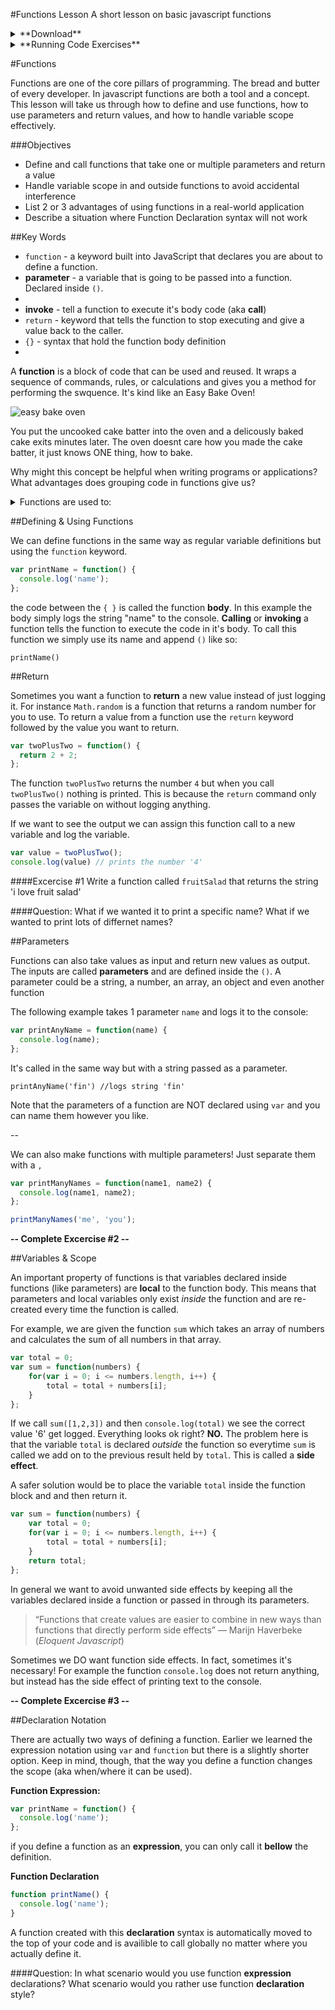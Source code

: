 #Functions Lesson
A short lesson on basic javascript functions

<details>
	<summary>**Download**</summary>

This lesson assumes that you have node & git already installed. Alternatively you can solve the excercises in [jsbin](https://jsbin.com/?js,console), and use `console.log` to compare answers.

To download paste this line into your terminal:
`git clone https://github.com/Shurlow/functions-lesson.git
`
</details>

<details>
	<summary>**Running Code Exercises**</summary>

Throughout the lesson there will be excercises to practice applying concepts. You can try running your solutions by calling:

`node excercise#/solution.js` replacing `#` with the excercise number

When you're ready you can test your solution by calling:

`node excercise#/test.js`

(note: these commands require your terminal being located in the root directory of this repo)

</details>


#Functions


Functions are one of the core pillars of programming. The bread and butter of every developer. In javascript functions are both a tool and a concept. This lesson will take us through how to define and use functions, how to use parameters and return values, and how to handle variable scope effectively.

###Objectives

* Define and call functions that take one or multiple parameters and return a value
* Handle variable scope in and outside functions to avoid accidental interference
* List 2 or 3 advantages of using functions in a real-world application
* Describe a situation where Function Declaration syntax will not work

##Key Words

* `function` - a keyword built into JavaScript that declares you are about to define a function.
* **parameter** - a variable that is going to be passed into a function. Declared inside `()`.
* 
* **invoke** - tell a function to execute it's body code (aka **call**)
* `return` - keyword that tells the function to stop executing and give a value back to the caller.
* `{}` - syntax that hold the function body definition
* 



A **function** is a block of code that can be used and reused. It wraps a sequence of commands, rules, or calculations and gives you a method for performing the swquence. It's kind like an Easy Bake Oven!

![easy bake oven](http://www.gannett-cdn.com/-mm-/831250b3be5476246a6f08c61a986ad46d977194/c=0-39-1421-903&r=x329&c=580x326/local/-/media/USATODAY/popcandy/2013/10/02/1380730235000-eb-81.JPG "Easy Bake Oven!")

You put the uncooked cake batter into the oven and a delicously baked cake exits minutes later.
The oven doesnt care how you made the cake batter, it just knows ONE thing, how to bake.

Why might this concept be helpful when writing programs or applications?
What advantages does grouping code in functions give us?

<details>
  <summary>Functions are used to:</summary>
  
* Improve clarity / readability
* Structure large applications
* Reduce repetition
* Isolate behavior
  
</details>

##Defining & Using Functions

We can define functions in the same way as regular variable definitions but using the `function` keyword.

```javascript
var printName = function() {
  console.log('name');
};
```

the code between the `{ }` is called the function **body**. In this example the  body simply logs the string "name" to the console. **Calling** or **invoking** a function tells the function to execute the code in it's body. To call this function we simply use its name and append `()` like so:

`printName()`

##Return

Sometimes you want a function to **return** a new value instead of just logging it. For instance `Math.random` is a function that returns a random number for you to use. To return a value from a function use the `return` keyword followed by the value you want to return.

```javascript
var twoPlusTwo = function() {
  return 2 + 2;
};
```
The function `twoPlusTwo` returns the number `4` but
when you call `twoPlusTwo()` nothing is printed. This is because the `return` command only passes the variable on without logging anything.

If we want to see the output we can assign this function call to a new variable and log the variable.

```javascript
var value = twoPlusTwo();
console.log(value) // prints the number '4'
```
####Excercise #1
Write a function called `fruitSalad` that returns the 
string 'i love fruit salad'

####Question:
What if we wanted it to print a specific name? What if we wanted to print lots of differnet names?

##Parameters
	
Functions can also take values as input and return new values as output. The inputs are called **parameters** and are defined inside the `()`. A parameter could be a string, a number, an array, an object and even another function

The following example takes 1 parameter `name` and logs it to the console:

```javascript
var printAnyName = function(name) {
  console.log(name);
};
```

It's called in the same way but with a string passed as a parameter.

`printAnyName('fin') //logs string 'fin'`

Note that the parameters of a function are NOT declared using `var` and you can name them however you like.

--

We can also make functions with multiple parameters!
Just separate them with a `,`

```javascript
var printManyNames = function(name1, name2) {
  console.log(name1, name2);
};

printManyNames('me', 'you');
```

**-- Complete Excercise #2 --**

##Variables & Scope
	
An important property of functions is that variables declared inside functions (like parameters) are **local** to the function body. This means that parameters and local variables only exist *inside* the function and are re-created every time the function is called.

For example, we are given the function `sum` which takes an array of numbers and calculates the sum of all numbers in that array.

```javascript
var total = 0;
var sum = function(numbers) {
	for(var i = 0; i <= numbers.length, i++) {
		total = total + numbers[i];
	}
};
```
If we call `sum([1,2,3])` and then `console.log(total)` we see the correct value '6' get logged. Everything looks ok right? **NO.** The problem here is that the variable `total` is declared *outside* the function so everytime `sum` is called we add on to the previous result held by `total`. This is called a **side effect**.

A safer solution would be to place the variable `total` inside the function block and and then return it.

```javascript
var sum = function(numbers) {
	var total = 0;
	for(var i = 0; i <= numbers.length, i++) {
		total = total + numbers[i];
	}
	return total;
};
```

In general we want to avoid unwanted side effects by keeping all the variables declared inside a function or passed in through its parameters.

> “Functions that create values are easier to combine in new ways than functions that directly perform side effects” 
― Marijn Haverbeke (*Eloquent Javascript*)

Sometimes we DO want function side effects. In fact, sometimes it's necessary! For example the function `console.log` does not return anything, but instead has the side effect of printing text to the console.
	
**-- Complete Excercise #3 --**

##Declaration Notation

There are actually two ways of defining a function. Earlier we learned the expression notation using `var` and `function` but there is a slightly shorter option.
Keep in mind, though, that the way you define a function changes the scope (aka when/where it can be used).

**Function Expression:**

```javascript
var printName = function() {
  console.log('name');
};
```
if you define a function as an **expression**, you can only call it **bellow** the definition. 

**Function Declaration**

```javascript
function printName() {
  console.log('name');
}
```
A function created with this **declaration** syntax is automatically moved to the top of your code and is availible to call globally no matter where you actually define it.

####Question:
In what scenario would you use function **expression** declarations? What scenario would you rather use function **declaration** style?